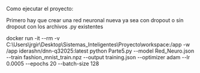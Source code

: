 

Como ejecutar el proyecto:

Primero hay que crear una red neuronal nueva ya sea con dropout o sin dropout con los archivos .py existentes


docker run -it --rm -v C:\Users\jrgir\Desktop\Sistemas_Inteligentes\Proyecto\workspace:/app -w /app iderashn/dnn-q32025:latest python Parte5.py --model Red_Neuro.json --train fashion_mnist_train.npz --output training.json --optimizer adam --lr 0.0005 --epochs 20 --batch-size 128